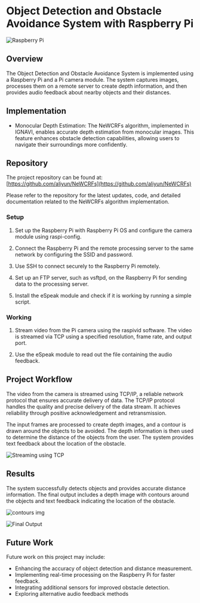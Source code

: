 # Object Detection and Obstacle Avoidance System with Raspberry Pi

![Raspberry Pi](https://github.com/burntbits/IGNAVI/assets/69628550/89c37f1f-55c2-41e5-838c-423200237e1f)

## Overview

The Object Detection and Obstacle Avoidance System is implemented using a Raspberry Pi and a Pi camera module. The system captures images, processes them on a remote server to create depth information, and then provides audio feedback about nearby objects and their distances.

## Implementation

- Monocular Depth Estimation: The NeWCRFs algorithm, implemented in IGNAVI, enables accurate depth estimation from monocular images. This feature enhances obstacle detection capabilities, allowing users to navigate their surroundings more confidently.

## Repository

The project repository can be found at: [https://github.com/aliyun/NeWCRFs](https://github.com/aliyun/NeWCRFs)

Please refer to the repository for the latest updates, code, and detailed documentation related to the NeWCRFs algorithm implementation.

### Setup

1. Set up the Raspberry Pi with Raspberry Pi OS and configure the camera module using raspi-config.

2. Connect the Raspberry Pi and the remote processing server to the same network by configuring the SSID and password.

3. Use SSH to connect securely to the Raspberry Pi remotely.

4. Set up an FTP server, such as vsftpd, on the Raspberry Pi for sending data to the processing server.

5. Install the eSpeak module and check if it is working by running a simple script.

### Working

1. Stream video from the Pi camera using the raspivid software. The video is streamed via TCP using a specified resolution, frame rate, and output port.

2. Use the eSpeak module to read out the file containing the audio feedback.


## Project Workflow

The video from the camera is streamed using TCP/IP, a reliable network protocol that ensures accurate delivery of data. The TCP/IP protocol handles the quality and precise delivery of the data stream. It achieves reliability through positive acknowledgement and retransmission.

The input frames are processed to create depth images, and a contour is drawn around the objects to be avoided. The depth information is then used to determine the distance of the objects from the user. The system provides text feedback about the location of the obstacle.

![Streaming using TCP](https://github.com/burntbits/IGNAVI/assets/69628550/ae49624b-7520-4178-96c3-b9707c9d63c0)

## Results

The system successfully detects objects and provides accurate distance information. The final output includes a depth image with contours around the objects and text feedback indicating the location of the obstacle.

![contours img](https://github.com/burntbits/IGNAVI/assets/69628550/72772b9b-334c-4e1e-8a58-1bde9dcdc67c)


![Final Output](https://github.com/burntbits/IGNAVI/assets/69628550/08801372-9588-43d4-b746-a7dd1919aac7)

## Future Work

Future work on this project may include:

- Enhancing the accuracy of object detection and distance measurement.
- Implementing real-time processing on the Raspberry Pi for faster feedback.
- Integrating additional sensors for improved obstacle detection.
- Exploring alternative audio feedback methods


